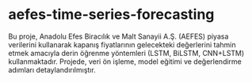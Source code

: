 # aefes-time-series-forecasting
Bu proje, Anadolu Efes Biracılık ve Malt Sanayii A.Ş. (AEFES) piyasa verilerini kullanarak kapanış fiyatlarının gelecekteki değerlerini tahmin etmek amacıyla derin öğrenme yöntemleri (LSTM, BiLSTM, CNN+LSTM) kullanmaktadır. Projede, veri ön işleme, model eğitimi ve değerlendirme adımları detaylandırılmıştır.
